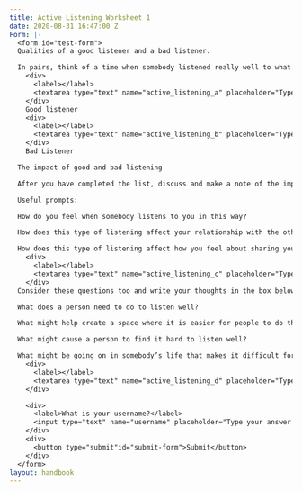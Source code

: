 ```yaml
---
title: Active Listening Worksheet 1
date: 2020-08-31 16:47:00 Z
Form: |-
  <form id="test-form">
  Qualities of a good listener and a bad listener.

  In pairs, think of a time when somebody listened really well to what you were sharing with them and another time when somebody listened very badly to what you were sharing with them. Without disclosing who they are, discuss these qualities make some notes about what you felt made them a good listener or bad listener.
    <div>
      <label></label>
      <textarea type="text" name="active_listening_a" placeholder="Type your answer here"/></textarea>
    </div>
    Good listener
    <div>
      <label></label>
      <textarea type="text" name="active_listening_b" placeholder="Type your answer here"/></textarea>
    </div>
    Bad Listener

  The impact of good and bad listening

  After you have completed the list, discuss and make a note of the impact that these two different types of listening have on your experience with that person.

  Useful prompts:

  How do you feel when somebody listens to you in this way?

  How does this type of listening affect your relationship with the other person?

  How does this type of listening affect how you feel about sharing your difficulties?
    <div>
      <label></label>
      <textarea type="text" name="active_listening_c" placeholder="Type your answer here"/></textarea>
    </div>
  Consider these questions too and write your thoughts in the box below:

  What does a person need to do to listen well?

  What might help create a space where it is easier for people to do this?

  What might cause a person to find it hard to listen well?

  What might be going on in somebody’s life that makes it difficult for them to listen?
    <div>
      <label></label>
      <textarea type="text" name="active_listening_d" placeholder="Type your answer here"/></textarea>
    </div>

    <div>
      <label>What is your username?</label>
      <input type="text" name="username" placeholder="Type your answer here"/></input>
    </div>
    <div>
      <button type="submit"id="submit-form">Submit</button>
    </div>
  </form>
layout: handbook
---
```


